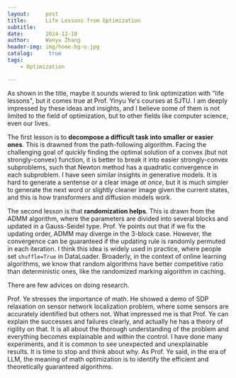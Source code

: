 ```yaml
---
layout:     post
title:      Life Lessons from Optimization
subtitle:   
date:       2024-12-10
author:     Wanyu Zhang
header-img: img/home-bg-o.jpg
catalog: 	 true
tags:
    - Optimization

---
```


As shown in the title, maybe it sounds wiered to link optimization with "life lessons", but it comes true at Prof. Yinyu Ye's courses at SJTU. I am deeply impressed by these ideas and insights, and I believe some of them is not limited to the field of optimization, but to other fields like computer science, even our lives.

The first lesson is to **decompose a difficult task into smaller or easier ones**. This is drawned from the path-following algorithm. Facing the challenging goal of quickly finding the optimal solution of a convex (but not strongly-convex) function, it is better to break it into easier strongly-convex subproblems, such that Newton method has a quadratic convergence in each subproblem. I have seen similar insights in generative models. It is hard to generate a sentense or a clear image *at once*, but it is much simpler to generate the next word or slightly cleaner image given the current states, and this is how transformers and diffusion models work. 

The second lesson is that **randomization helps**. This is drawn from the ADMM algorithm, where the parameters are divided into several blocks and updated in a Gauss-Seidel type. Prof. Ye points out that if we fix the updating order, ADMM may diverge in the 3-block case. However, the convergence can be guaranteed if the updating rule is randomly permuted in each iteration. I think this idea is widely used in practice, where people set `shuffle=True` in DataLoader. Broaderly, in the context of online learning algorithms, we know that random algorithms have better competitive ratio than deterministic ones, like the randomized marking algorithm in caching. 

There are few advices on doing research.

Prof. Ye stresses the importance of math. He showed a demo of SDP relaxation on sensor network localization problem, where some sensors are accurately identified but others not. What impressed me is that Prof. Ye can explain the successes and failures clearly, and actually he has a theory of rigility on that. It is all about the thorough understanding of the problem and everything becomes explainable and within the control. I have done many experiments, and it is common to see unexpected and unexplainable results. It is time to stop and think about why. As Prof. Ye said, in the era of LLM, the meaning of math optimization is to identify the efficient and theoretically guaranteed algorithms.